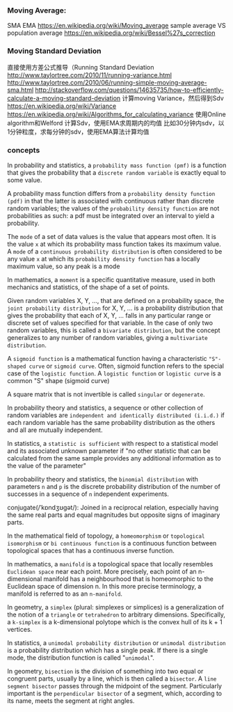 ### Moving Average:
SMA
EMA
https://en.wikipedia.org/wiki/Moving_average
sample average VS population average
    https://en.wikipedia.org/wiki/Bessel%27s_correction
### Moving Standard Deviation
直接使用方差公式推导（Running Standard Deviation
    http://www.taylortree.com/2010/11/running-variance.html
    http://www.taylortree.com/2010/06/running-simple-moving-average-sma.html
    http://stackoverflow.com/questions/14635735/how-to-efficiently-calculate-a-moving-standard-deviation
计算moving Variance，然后得到Sdv
    https://en.wikipedia.org/wiki/Variance
    https://en.wikipedia.org/wiki/Algorithms_for_calculating_variance
    使用Online algorithm和Welford
计算Sdv，使用EMA求周期内的均值
    比如30分钟内sdv，以1分钟粒度，求每分钟的sdv，使用EMA算法计算均值

### concepts
In probability and statistics, a `probability mass function (pmf)` is a function that gives the probability that a `discrete random variable` is exactly equal to some value.

A probability mass function differs from a `probability density function (pdf)` in that the latter is associated with continuous rather than discrete random variables; the values of the `probability density function` are not probabilities as such: a pdf must be integrated over an interval to yield a probability.

The `mode` of a set of data values is the value that appears most often. It is the value `x` at which its probability mass function takes its maximum value.
A `mode` of a `continuous probability distribution` is often considered to be any value `x` at which its `probability density function` has a locally maximum value, so any peak is a mode

In mathematics, a `moment` is a specific quantitative measure, used in both mechanics and statistics, of the shape of a set of points.

Given random variables X, Y, ..., that are defined on a probability space, the `joint probability distribution` for X, Y, ... is a probability distribution that gives the probability that each of X, Y, ... falls in any particular range or discrete set of values specified for that variable. In the case of only two random variables, this is called a `bivariate distribution`, but the concept generalizes to any number of random variables, giving a `multivariate distribution`.

A `sigmoid function` is a mathematical function having a characteristic `"S"-shaped curve` or `sigmoid curve`. Often, sigmoid function refers to the special case of the `logistic function`.
A `logistic function` or `logistic curve` is a common "S" shape (sigmoid curve)

A square matrix that is not invertible is called `singular` or `degenerate`. 

In probability theory and statistics, a sequence or other collection of random variables are `independent and identically distributed (i.i.d.)` if each random variable has the same probability distribution as the others and all are mutually independent.

In statistics, a `statistic is sufficient` with respect to a statistical model and its associated unknown parameter if "no other statistic that can be calculated from the same sample provides any additional information as to the value of the parameter"

In probability theory and statistics, the `binomial distribution` with parameters `n` and `p` is the discrete probability distribution of the number of successes in a sequence of `n` independent experiments.

conjugate(/ˈkɒndʒʊɡət/): Joined in a reciprocal relation, especially having the same real parts and equal magnitudes but opposite signs of imaginary parts.

In the mathematical field of topology, a `homeomorphism` or `topological isomorphism` or `bi continuous function` is a continuous function between topological spaces that has a continuous inverse function.

In mathematics, a `manifold` is a topological space that locally resembles `Euclidean space` near each point. More precisely, each point of an n-dimensional manifold has a neighbourhood that is homeomorphic to the Euclidean space of dimension n. In this more precise terminology, a manifold is referred to as an `n-manifold`.

In geometry, a `simplex` (plural: simplexes or simplices) is a generalization of the notion of a `triangle` or `tetrahedron` to arbitrary dimensions. Specifically, a `k-simplex` is a k-dimensional polytope which is the convex hull of its k + 1 vertices.

In statistics, a `unimodal probability distribution` or `unimodal distribution` is a probability distribution which has a single peak. If there is a single mode, the distribution function is called "`unimodal`".

In geometry, `bisection` is the division of something into two equal or congruent parts, usually by a line, which is then called a `bisector`. A `line segment bisector` passes through the midpoint of the segment. Particularly important is the `perpendicular bisector` of a segment, which, according to its name, meets the segment at right angles.

